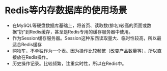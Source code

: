 # Redis等内存数据库的使用场景

- 在MySQL等硬盘数据库基础上，将首页、读取数(排名)较高的页面或数据“扔”到Redis缓存，甚至是Redis专用的缓存服务器中使用。
- 作为Session缓存服务器。Session这种东西读取量大、临时性较高，所以最适合Redis缓存
- 购物车，不单独作为一个表。因为操作比较频繁（改变产品数量等），所以直接放在Redis操作。
- 历史操作记录。比较频繁，注重实时性，所以在Redis中。

